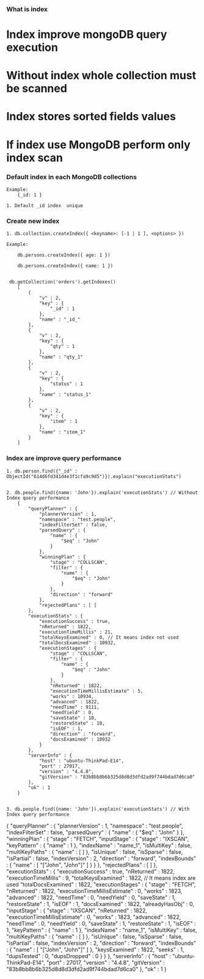 ### What is index

 # Index improve mongoDB query execution

 # Without index whole collection must be scanned

 # Index stores sorted fields values

 # If index use MongoDB perform only index scan


### Default index in each MongoDB collections

    Example:
        {_id: 1 }

    1. Default _id index  unique

### Create new index

    1. db.collection.createIndex({ <keyname>: [-1 | 1 ], <options> })

    Example:

        db.persons.createIndex({ age: 1 })

        db.persons.createIndex({ name: 1 })


     db.getCollection('orders').getIndexes()
        [
            {
                "v" : 2,
                "key" : {
                    "_id" : 1
                },
                "name" : "_id_"
            },
            {
                "v" : 2,
                "key" : {
                    "qty" : 1
                },
                "name" : "qty_1"
            },
            {
                "v" : 2,
                "key" : {
                    "status" : 1
                },
                "name" : "status_1"
            },
            {
                "v" : 2,
                "key" : {
                    "item" : 1
                },
                "name" : "item_1"
            }
        ]


### Index are improve query performance

    1. db.person.find({"_id" : ObjectId("614d6fd341d4e3f1cfa9c9d5")}).explain("executionStats")


    2. db.people.find({name: 'John'}).explain('executionStats') // Without Index query performance
        {
            "queryPlanner" : {
                "plannerVersion" : 1,
                "namespace" : "test.people",
                "indexFilterSet" : false,
                "parsedQuery" : {
                    "name" : {
                        "$eq" : "John"
                    }
                },
                "winningPlan" : {
                    "stage" : "COLLSCAN",
                    "filter" : {
                        "name" : {
                            "$eq" : "John"
                        }
                    },
                    "direction" : "forward"
                },
                "rejectedPlans" : [ ]
            },
            "executionStats" : {
                "executionSuccess" : true,
                "nReturned" : 1822,
                "executionTimeMillis" : 21,
                "totalKeysExamined" : 0, // It means index not used
                "totalDocsExamined" : 10932,
                "executionStages" : {
                    "stage" : "COLLSCAN",
                    "filter" : {
                        "name" : {
                            "$eq" : "John"
                        }
                    },
                    "nReturned" : 1822,
                    "executionTimeMillisEstimate" : 5,
                    "works" : 10934,
                    "advanced" : 1822,
                    "needTime" : 9111,
                    "needYield" : 0,
                    "saveState" : 10,
                    "restoreState" : 10,
                    "isEOF" : 1,
                    "direction" : "forward",
                    "docsExamined" : 10932
                }
            },
            "serverInfo" : {
                "host" : "ubuntu-ThinkPad-E14",
                "port" : 27017,
                "version" : "4.4.8",
                "gitVersion" : "83b8bb8b6b325d8d8d3dfd2ad9f744bdad7d6ca0"
            },
            "ok" : 1
        }


    3. db.people.find({name: 'John'}).explain('executionStats') // With Index query performance
{
    "queryPlanner" : {
        "plannerVersion" : 1,
        "namespace" : "test.people",
        "indexFilterSet" : false,
        "parsedQuery" : {
            "name" : {
                "$eq" : "John"
            }
        },
        "winningPlan" : {
            "stage" : "FETCH",
            "inputStage" : {
                "stage" : "IXSCAN",
                "keyPattern" : {
                    "name" : 1
                },
                "indexName" : "name_1",
                "isMultiKey" : false,
                "multiKeyPaths" : {
                    "name" : [ ]
                },
                "isUnique" : false,
                "isSparse" : false,
                "isPartial" : false,
                "indexVersion" : 2,
                "direction" : "forward",
                "indexBounds" : {
                    "name" : [
                        "[\"John\", \"John\"]"
                    ]
                }
            }
        },
        "rejectedPlans" : [ ]
    },
    "executionStats" : {
        "executionSuccess" : true,
        "nReturned" : 1822,
        "executionTimeMillis" : 9,
        "totalKeysExamined" : 1822, // It means index are used
        "totalDocsExamined" : 1822,
        "executionStages" : {
            "stage" : "FETCH",
            "nReturned" : 1822,
            "executionTimeMillisEstimate" : 0,
            "works" : 1823,
            "advanced" : 1822,
            "needTime" : 0,
            "needYield" : 0,
            "saveState" : 1,
            "restoreState" : 1,
            "isEOF" : 1,
            "docsExamined" : 1822,
            "alreadyHasObj" : 0,
            "inputStage" : {
                "stage" : "IXSCAN",
                "nReturned" : 1822,
                "executionTimeMillisEstimate" : 0,
                "works" : 1823,
                "advanced" : 1822,
                "needTime" : 0,
                "needYield" : 0,
                "saveState" : 1,
                "restoreState" : 1,
                "isEOF" : 1,
                "keyPattern" : {
                    "name" : 1
                },
                "indexName" : "name_1",
                "isMultiKey" : false,
                "multiKeyPaths" : {
                    "name" : [ ]
                },
                "isUnique" : false,
                "isSparse" : false,
                "isPartial" : false,
                "indexVersion" : 2,
                "direction" : "forward",
                "indexBounds" : {
                    "name" : [
                        "[\"John\", \"John\"]"
                    ]
                },
                "keysExamined" : 1822,
                "seeks" : 1,
                "dupsTested" : 0,
                "dupsDropped" : 0
            }
        }
    },
    "serverInfo" : {
        "host" : "ubuntu-ThinkPad-E14",
        "port" : 27017,
        "version" : "4.4.8",
        "gitVersion" : "83b8bb8b6b325d8d8d3dfd2ad9f744bdad7d6ca0"
    },
    "ok" : 1
}
